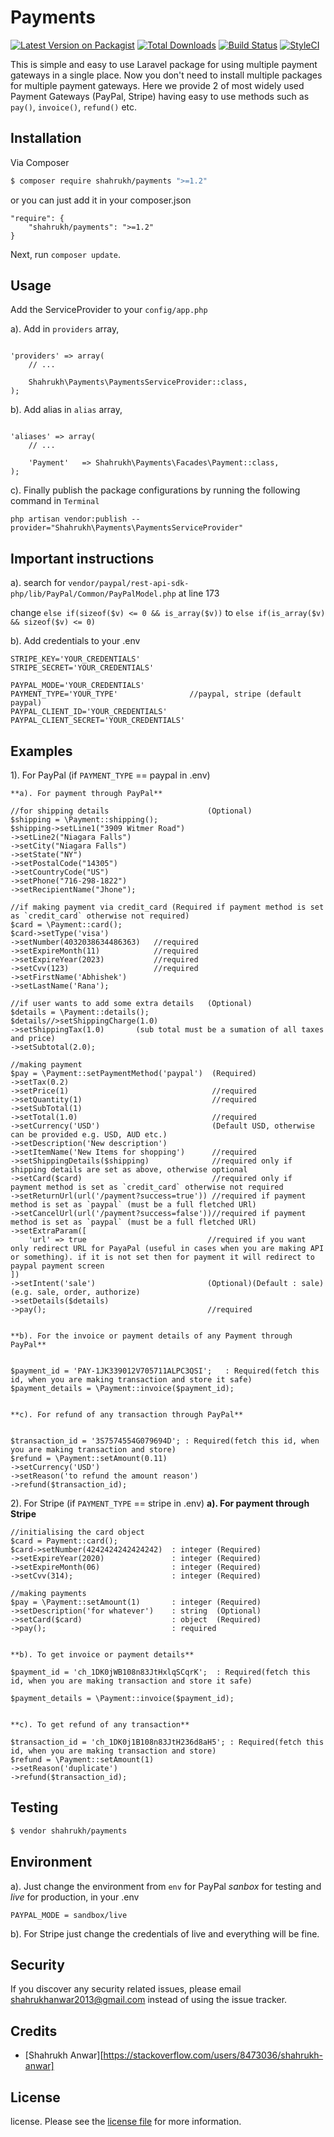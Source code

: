 # Payments

[![Latest Version on Packagist][ico-version]][link-packagist]
[![Total Downloads][ico-downloads]][link-downloads]
[![Build Status][ico-travis]][link-travis]
[![StyleCI][ico-styleci]][link-styleci]

This is simple and easy to use Laravel package for using multiple payment gateways in a single place. Now you don't need to install multiple packages for multiple payment gateways.
Here we provide 2 of most widely used Payment Gateways (PayPal, Stripe) having easy to use methods such as `pay()`, `invoice()`, `refund()` etc.


## Installation

Via Composer

``` bash
$ composer require shahrukh/payments ">=1.2"
```

or you can just add it in your composer.json

```
"require": {
    "shahrukh/payments": ">=1.2"
}
```

Next, run `composer update`.


## Usage

Add the ServiceProvider to your `config/app.php`

a). Add in `providers` array,

```

'providers' => array(
    // ...

    Shahrukh\Payments\PaymentsServiceProvider::class,
);

```

b). Add alias in `alias` array,

```

'aliases' => array(
    // ...

    'Payment'   => Shahrukh\Payments\Facades\Payment::class,
);

```

c). Finally publish the package configurations by running the following command in `Terminal`

`php artisan vendor:publish --provider="Shahrukh\Payments\PaymentsServiceProvider"`



## Important instructions

a). search for `vendor/paypal/rest-api-sdk-php/lib/PayPal/Common/PayPalModel.php` at line 173 

change `else if(sizeof($v) <= 0 && is_array($v))` to `else if(is_array($v) && sizeof($v) <= 0)`

b). Add credentials to your .env

```
STRIPE_KEY='YOUR_CREDENTIALS'
STRIPE_SECRET='YOUR_CREDENTIALS'

PAYPAL_MODE='YOUR_CREDENTIALS'
PAYMENT_TYPE='YOUR_TYPE' 				//paypal, stripe (default paypal)
PAYPAL_CLIENT_ID='YOUR_CREDENTIALS'
PAYPAL_CLIENT_SECRET='YOUR_CREDENTIALS'
```

## Examples

1). For PayPal (if `PAYMENT_TYPE` == paypal in .env)
	
	**a). For payment through PayPal**

	//for shipping details 						(Optional)
	$shipping = \Payment::shipping();
	$shipping->setLine1("3909 Witmer Road")
	->setLine2("Niagara Falls")
	->setCity("Niagara Falls")
	->setState("NY")
	->setPostalCode("14305")
	->setCountryCode("US")
	->setPhone("716-298-1822")
	->setRecipientName("Jhone");
		
	//if making payment via credit_card (Required if payment method is set as `credit_card` otherwise not required)
	$card = \Payment::card();
	$card->setType('visa')						
	->setNumber(4032038634486363)	//required		
	->setExpireMonth(11)			//required	
	->setExpireYear(2023)			//required		
	->setCvv(123)					//required		
	->setFirstName('Abhishek')					
	->setLastName('Rana');						
		
	//if user wants to add some extra details  	(Optional)
	$details = \Payment::details();
	$details//>setShippingCharge(1.0)				
	->setShippingTax(1.0)		(sub total must be a sumation of all taxes and price)	
	->setSubtotal(2.0);

	//making payment
	$pay = \Payment::setPaymentMethod('paypal')  (Required)
	->setTax(0.2)									
	->setPrice(1) 								 //required                          		
	->setQuantity(1)							 //required							
	->setSubTotal(1)															
	->setTotal(1.0) 							 //required                          	
	->setCurrency('USD')						 (Default USD, otherwise can be provided e.g. USD, AUD etc.)						
	->setDescription('New description')			
	->setItemName('New Items for shopping') 	 //required		
	->setShippingDetails($shipping)				 //required only if shipping details are set as above, otherwise optional		
	->setCard($card)							 //required only if payment method is set as `credit_card` otherwise not required
	->setReturnUrl(url('/payment?success=true')) //required if payment method is set as `paypal` (must be a full fletched URl)
	->setCancelUrl(url('/payment?success=false'))//required if payment method is set as `paypal` (must be a full fletched URl)
	->setExtraParam([		
		'url' => true 							//required if you want only redirect URL for PayaPal (useful in cases when you are making API or something). if it is not set then for payment it will redirect to paypal payment screen
	])
	->setIntent('sale')							(Optional)(Default : sale)(e.g. sale, order, authorize)					
	->setDetails($details)						
	->pay();									//required


	**b). For the invoice or payment details of any Payment through PayPal**


	$payment_id = 'PAY-1JK339012V705711ALPC3QSI';  	: Required(fetch this id, when you are making transaction and store it safe)
	$payment_details = \Payment::invoice($payment_id);
	

	**c). For refund of any transaction through PayPal**

	
	$transaction_id = '3S7574554G079694D'; : Required(fetch this id, when you are making transaction and store)
	$refund = \Payment::setAmount(0.11)
	->setCurrency('USD')
	->setReason('to refund the amount reason')
	->refund($transaction_id);  
	


2). For Stripe (if `PAYMENT_TYPE` == stripe in .env)
	**a). For payment through Stripe**
	
	//initialising the card object
	$card = Payment::card();
	$card->setNumber(4242424242424242) 	: integer (Required)
	->setExpireYear(2020) 				: integer (Required)
	->setExpireMonth(06) 				: integer (Required)
	->setCvv(314);						: integer (Required)
		
	//making payments
	$pay = \Payment::setAmount(1) 		: integer (Required)
	->setDescription('for whatever') 	: string  (Optional)
	->setCard($card)					: object  (Required)
	->pay();							: required
	

	**b). To get invoice or payment details**

	$payment_id = 'ch_1DK0jWB108n83JtHxlqSCqrK';  : Required(fetch this id, when you are making transaction and store it safe)
	
	$payment_details = \Payment::invoice($payment_id);
	

	**c). To get refund of any transaction**
	
	$transaction_id = 'ch_1DK0j1B108n83JtH236d8aH5'; : Required(fetch this id, when you are making transaction and store)
	$refund = \Payment::setAmount(1)
	->setReason('duplicate')
	->refund($transaction_id); 
	


## Testing

``` bash
$ vendor shahrukh/payments
```

## Environment

a). Just change the environment from `env` for PayPal *sanbox* for testing and *live* for production, in your .env 

```
PAYPAL_MODE = sandbox/live
```

b). For Stripe just change the credentials of live and everything will be fine.


## Security

If you discover any security related issues, please email shahrukhanwar2013@gmail.com instead of using the issue tracker.

## Credits

- [Shahrukh Anwar][https://stackoverflow.com/users/8473036/shahrukh-anwar]	

## License

license. Please see the [license file](license.md) for more information.

[ico-version]: https://img.shields.io/packagist/v/shahrukh/payments.svg?style=flat-square
[ico-downloads]: https://img.shields.io/packagist/dt/shahrukh/payments.svg?style=flat-square
[ico-travis]: https://img.shields.io/travis/shahrukh/payments/master.svg?style=flat-square
[ico-styleci]: https://styleci.io/repos/12345678/shield

[link-packagist]: https://packagist.org/packages/shahrukh/payments
[link-downloads]: https://packagist.org/packages/shahrukh/payments
[link-travis]: https://travis-ci.org/shahrukh/payments
[link-styleci]: https://styleci.io/repos/12345678
[link-author]: https://github.com/shahrukh
[link-contributors]: ../../contributors]
